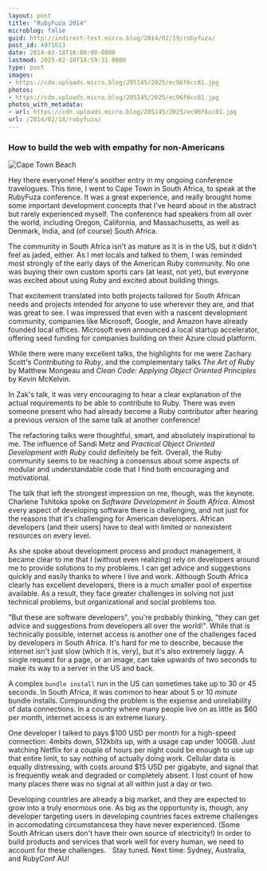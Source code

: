 ```yaml
---
layout: post
title: "RubyFuza 2014"
microblog: false
guid: http://indirect-test.micro.blog/2014/02/19/rubyfuza/
post_id: 4971613
date: 2014-02-18T16:00:00-0800
lastmod: 2025-02-10T14:59:31-0800
type: post
images:
- https://cdn.uploads.micro.blog/205145/2025/ec96f6cc81.jpg
photos:
- https://cdn.uploads.micro.blog/205145/2025/ec96f6cc81.jpg
photos_with_metadata:
- url: https://cdn.uploads.micro.blog/205145/2025/ec96f6cc81.jpg
url: /2014/02/18/rubyfuza/
---
```


### How to build the web with empathy for non-Americans

![Cape Town Beach](https://indirect-test.micro.blog/uploads/2025/ec96f6cc81.jpg)

Hey there everyone! Here's another entry in my ongoing conference travelogues. This time, I went to Cape Town in South Africa, to speak at the RubyFuza conference. It was a great experience, and really brought home some important development concepts that I've heard about in the abstract but rarely experienced myself. The conference had speakers from all over the world, including Oregon, California, and Massachusetts, as well as Denmark, India, and (of course) South Africa.

The community in South Africa isn't as mature as it is in the US, but it didn't feel as jaded, either. As I met locals and talked to them, I was reminded most strongly of the early days of the American Ruby community. No one was buying their own custom sports cars (at least, not yet), but everyone was excited about using Ruby and excited about building things. 

That excitement translated into both projects tailored for South African needs and projects intended for anyone to use wherever they are, and that was great to see. I was impressed that even with a nascent development community, companies like Microsoft, Google, and Amazon have already founded local offices. Microsoft even announced a local startup accelerator, offering seed funding for companies building on their Azure cloud platform.

While there were many excellent talks, the highlights for me were Zachary Scott's _Contributing to Ruby_, and the complementary talks _The Art of Ruby_ by Matthew Mongeau and _Clean Code: Applying Object Oriented Principles_ by Kevin McKelvin.

In Zak's talk, it was very encouraging to hear a clear explanation of the actual requirements to be able to contribute to Ruby. There was even someone present who had already become a Ruby contributor after hearing a previous version of the same talk at another conference!

The refactoring talks were thoughtful, smart, and absolutely inspirational to me. The influence of Sandi Metz and _Practical Object Oriented Development with Ruby_ could definitely be felt. Overall, the Ruby community seems to be reaching a consensus about some aspects of modular and understandable code that I find both encouraging and motivational.

The talk that left the strongest impression on me, though, was the keynote. Charlene Tshitoka spoke on _Software Development in South Africa_. Almost every aspect of developing software there is challenging, and not just for the reasons that it's challenging for American developers. African developers (and their users) have to deal with limited or nonexistent resources on every level.

As she spoke about development process and product management, it became clear to me that I (without even realizing) rely on developers around me to provide solutions to my problems. I can get advice and suggestions quickly and easily thanks to where I live and work. Although South Africa clearly has excellent developers, there is a much smaller pool of expertise available. As a result, they face greater challenges in solving not just technical problems, but organizational and social problems too.

"But these are software developers", you're probably thinking, "they can get advice and suggestions from developers all over the world!". While that is technically possible, internet access is another one of the challenges faced by developers in South Africa. It's hard for me to describe, because the internet isn't just slow (which it is, very), but it's also extremely laggy. A single request for a page, or an image, can take upwards of two seconds to make its way to a server in the US and back.

A complex `bundle install` run in the US can sometimes take up to 30 or 45 seconds. In South Africa, it was common to hear about 5 or 10 _minute_ bundle installs. Compounding the problem is the expense and unreliability of data connections. In a country where many people live on as little as $60 per month, internet access is an extreme luxury.

One developer I talked to pays $100 USD per month for a high-speed connection: 4mbits down, 512kbits up, with a usage cap under 100GB. Just watching Netflix for a couple of hours per night could be enough to use up that entire limit, to say nothing of actually doing work. Cellular data is equally distressing, with costs around $15 USD per gigabyte, and signal that is frequently weak and degraded or completely absent. I lost count of how many places there was no signal at all within just a day or two. 

Developing countries are already a big market, and they are expected to grow into a truly enormous one. As big as the opportunity is, though, any developer targeting users in developing countries faces extreme challenges in accomodating circumstancesa they have never experienced. (Some South African users don't have their own source of electricity!) In order to build products and services that work well for every human, we need to account for these challenges.
  
Stay tuned. Next time: Sydney, Australia, and RubyConf AU!
